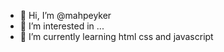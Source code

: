 - 👋 Hi, I’m @mahpeyker
- 👀 I’m interested in ...
- 🌱 I’m currently learning html css and javascript

<!---
mahpeyker/mahpeyker is a ✨ special ✨ repository because its `README.md` (this file) appears on your GitHub profile.
You can click the Preview link to take a look at your changes.
--->
